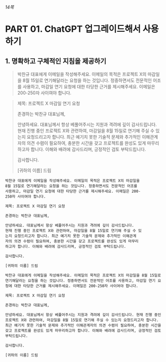###### 14쪽

# PART 01. ChatGPT 업그레이드해서 사용하기

## 1. 명확하고 구체적인 지침을 제공하기

> 박찬규 대표에게 이메일을 작성해주세요. 이메일의 목적은 프로젝트 X의 마감일을 8월 15일로 연기해달라는 요청을 하는 것입니다. 정중하면서도 전문적인 어조를 사용하고, 마감일 연기 요청에 대한 타당한 근거를 제시해주세요. 이메일은 200-250자 사이여야 합니다.


> 제목: 프로젝트 X 마감일 연기 요청
>  
> 존경하는 박찬규 대표님께,
>
> 안녕하세요. 대표님께서 항상 베풀어주시는 지원과 격려에 깊이 감사드립니다. 현재 진행 중인 프로젝트 X와 관련하여, 마감일을 8월 15일로 연기해 주실 수 있는지 요청드리고자 합니다. 최근 예기치 못한 기술적 문제와 추가적인 이해관계자의 의견 수렴이 필요하여, 충분한 시간을 갖고 프로젝트를 완성도 있게 마무리하고자 합니다. 이해와 배려에 감사드리며, 긍정적인 검토 부탁드립니다.   
>
> 감사합니다.   
>
>[귀하의 이름] 드림 


```
박찬규 대표에게 이메일을 작성해주세요. 이메일의 목적은 프로젝트 X의 마감일을
8월 15일로 연기해달라는 요청을 하는 것입니다. 정중하면서도 전문적인 어조를
사용하고, 마감일 연기 요청에 대한 타당한 근거를 제시해주세요. 이메일은 200-
250자 사이여야 합니다.
```

```
제목: 프로젝트 X 마감일 연기 요청

존경하는 박찬규 대표님께,

안녕하세요. 대표님께서 항상 베풀어주시는 지원과 격려에 깊이 감사드립니다.
현재 진행 중인 프로젝트 X와 관련하여, 마감일을 8월 15일로 연기해 주실 수 있
는지 요청드리고자 합니다. 최근 예기치 못한 기술적 문제와 추가적인 이해관계
자의 의견 수렴이 필요하여, 충분한 시간을 갖고 프로젝트를 완성도 있게 마무리
하고자 합니다. 이해와 배려에 감사드리며, 긍정적인 검토 부탁드립니다.

감사합니다.

[귀하의 이름] 드림
```


```
박찬규 대표에게 이메일을 작성해주세요. 이메일의 목적은 프로젝트 X의 마감일을 8월 15일로 연기해달라는 요청을 하는 것입니다. 정중하면서도 전문적인 어조를 사용하고, 마감일 연기 요청에 대한 타당한 근거를 제시해주세요. 이메일은 200-250자 사이여야 합니다.
```

```
제목: 프로젝트 X 마감일 연기 요청

존경하는 박찬규 대표님께,

안녕하세요. 대표님께서 항상 베풀어주시는 지원과 격려에 깊이 감사드립니다. 현재 진행 중인 프로젝트 X와 관련하여, 마감일을 8월 15일로 연기해 주실 수 있는지 요청드리고자 합니다. 최근 예기치 못한 기술적 문제와 추가적인 이해관계자의 의견 수렴이 필요하여, 충분한 시간을 갖고 프로젝트를 완성도 있게 마무리하고자 합니다. 이해와 배려에 감사드리며, 긍정적인 검토 부탁드립니다.

감사합니다.

[귀하의 이름] 드림
```
